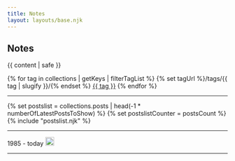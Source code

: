```yaml
---
title: Notes
layout: layouts/base.njk
---
```


## Notes

{{ content | safe }}

<span class="tags">
{% for tag in collections | getKeys | filterTagList %}
	{% set tagUrl %}/tags/{{ tag | slugify }}/{% endset %}
<a href="{{ tagUrl }}">{{ tag }}</a>
{% endfor %}
</span>
<hr/>
{% set postslist = collections.posts | head(-1 * numberOfLatestPostsToShow) %}
{% set postslistCounter = postsCount %}
{% include "postslist.njk" %}
<hr/>
<span>1985 - today</span>
					<img src="https://v1.sparkline.11ty.dev/500x20/{{ collections.posts | getYearlyPostCount }}/" height="20" alt="Sparkline representing frequency of posts written from 2007 to {{ currentYear }}" loading="lazy" decoding="async" class="spark-img">
<hr/>
